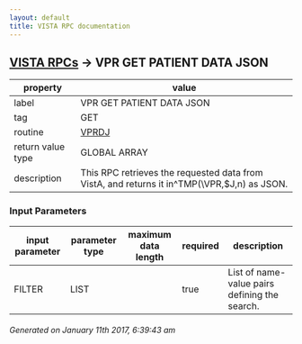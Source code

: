 ```yaml
---
layout: default
title: VISTA RPC documentation
---
```




## [VISTA RPCs](TableOfContent.md) &#8594; VPR GET PATIENT DATA JSON 

 property | value 
--- | --- 
 label | VPR GET PATIENT DATA JSON
 tag | GET
 routine | [VPRDJ](http://code.osehra.org/dox/Routine_VPRDJ_source.html)
 return value type | GLOBAL ARRAY
 description | This RPC retrieves the requested data from VistA, and returns it in^TMP(\VPR\,$J,n) as JSON.

### Input Parameters

| input parameter | parameter type | maximum data length | required | description | 
| --- | --- | --- | --- | --- | 
| FILTER | LIST |  | true | List of name-value pairs defining the search. | 




 ###### Generated on January 11th 2017, 6:39:43 am